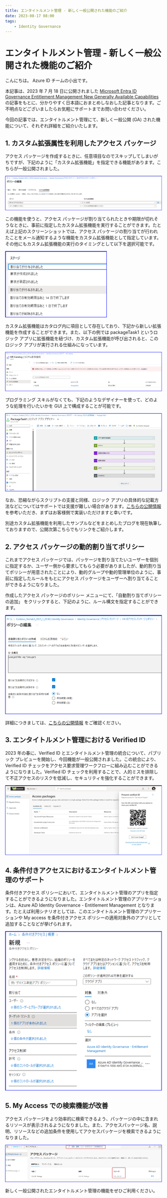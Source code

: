 ```yaml
---
title: エンタイトルメント管理 - 新しく一般公開された機能のご紹介
date: 2023-08-17 08:00
tags:
    - Identity Governance
---
```


# エンタイトルメント管理 - 新しく一般公開された機能のご紹介

こんにちは。 Azure ID チームの小出です。

本記事は、2023 年 7 月 18 日に公開されました  [Microsoft Entra ID Governance Entitlement Management New Generally Available Capabilities](https://techcommunity.microsoft.com/t5/microsoft-entra-azure-ad-blog/microsoft-entra-id-governance-entitlement-management-new/ba-p/2466929)  の記事をもとに、分かりやすく日本語におまとめしなおした記事となります。ご不明点などございましたらお気軽にサポートまでお問い合わせください。

今回の記事では、エンタイトルメント管理にて、新しく一般公開 (GA) された機能について、それぞれ詳細をご紹介いたします。

## 1. カスタム拡張属性を利用したアクセス パッケージ

アクセス パッケージを作成するときに、任意項目なのでスキップしてしまいがちですが、下記のように「カスタム拡張機能」を指定できる機能があります。こちらが一般公開されました。

![](./entitlement-management-ga/entitlement-management-ga1.png)

この機能を使うと、アクセス パッケージが割り当てられたときや期限が切れそうなときに、事前に指定したカスタム拡張機能を実行することができます。たとえば上記のスクリーンショットでは、アクセス パッケージの割り当てが行われたことをメール通知するような機能をカスタム拡張機能として指定しています。その他にもカスタム拡張機能の実行のタイミングとして以下を選択可能です。

![](./entitlement-management-ga/entitlement-management-ga2.png)

カスタム拡張機能はカタログ内に項目として存在しており、下記から新しい拡張機能を作成することができます。また、以下の例では packageTask1 というロジック アプリに拡張機能を紐づけ、カスタム拡張機能が呼び出されると、このロジック アプリが実行される仕組みになっています。

![](./entitlement-management-ga/entitlement-management-ga3.png)

プログラミング スキルがなくても、下記のようなデザイナーを使って、どのような処理を行いたいかを GUI 上で構成することが可能です。

![](./entitlement-management-ga/entitlement-management-ga4.png)

なお、恐縮ながらスクリプトの支援と同様、ロジック アプリの具体的な記載方法などについてはサポートでは支援が難しい場合があります。[こちらの公開情報](https://learn.microsoft.com/ja-jp/azure/active-directory/governance/entitlement-management-logic-apps-integration) を参考いただき、まずはお客様側で実装いただけますと幸いです。

別途カスタム拡張機能を利用したサンプルなどをまとめしたブログを現在執筆しておりますので、公開次第こちらでもリンクをご紹介します。

## 2. アクセス パッケージの動的割り当てポリシー

これまでアクセス パッケージでは、パッケージを割り当てたいユーザーを個別に指定するか、ユーザー側から要求してもらう必要がありましたが、動的割り当てポリシーが用意されたことにより、動的グループや動的管理単位のように、事前に指定したルールをもとにアクセス パッケージをユーザーへ割り当てることができるようになりました。

作成したアクセス パッケージのポリシー メニューにて、「自動割り当てポリシーの追加」 をクリックすると、下記のように、ルール構文を指定することができます。

![](./entitlement-management-ga/entitlement-management-ga5.png)

詳細につきましては、[こちらの公開情報](https://learn.microsoft.com/ja-jp/azure/active-directory/governance/entitlement-management-access-package-auto-assignment-policy) をご確認ください。

## 3. エンタイトルメント管理における Verified ID

2023 年の春に、Verified ID とエンタイトルメント管理の統合について、パブリック プレビューを開始し、今回機能が一般公開されました。この統合により、Verified ID チェックをアクセス要求管理ワークフローに組み込むことができるようになりました。Verified ID チェックを利用することで、人的ミスを排除して不正アクセスのリスクを低減し、セキュリティを強化することができます。

![](./entitlement-management-ga/entitlement-management-ga6.png)

## 4. 条件付きアクセスにおけるエンタイトルメント管理のサポート

条件付きアクセス ポリシーにおいて、エンタイトルメント管理のアプリを指定することができるようになりました。エンタイトルメント管理のアプリケーションは、Azure AD Identity Governance - Entitlement Management となります。たとえば利用シナリオとしては、このエンタイトルメント管理のアプリケーションや My access を条件付きアクセス ポリシーの適用対象外のアプリとして追加することなどが挙げられます。

![](./entitlement-management-ga/entitlement-management-ga7.png)

## 5. My Access での検索機能が改善

アクセス パッケージをより効率的に検索できるよう、パッケージの中に含まれるリソースが表示されるようになりました。また、アクセスパッケージ名、説明、リソースなどの追加条件を使用してアクセスパッケージを検索できるようになりました。

![](./entitlement-management-ga/entitlement-management-ga8.png)

新しく一般公開されたエンタイトルメント管理の機能をぜひご利用ください。
